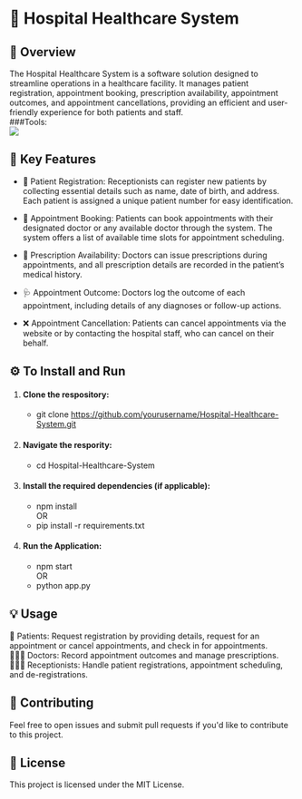 # 🏥 Hospital Healthcare System
## 📝 Overview
The Hospital Healthcare System is a software solution designed to streamline operations in a healthcare facility. It manages patient registration, appointment booking, prescription availability, appointment outcomes, and appointment cancellations, providing an efficient and user-friendly experience for both patients and staff. <br>
         ###Tools: <br>
         [![](https://skillicons.dev/icons?i=py,mysql&perline=12)]()
         

## 🚀 Key Features
- 📝 Patient Registration: Receptionists can register new patients by collecting essential details such as name, date of birth, and address. Each patient is assigned a unique patient number for easy identification.

- 📅 Appointment Booking: Patients can book appointments with their designated doctor or any available doctor through the system. The system offers a list of available time slots for appointment scheduling.

- 💊 Prescription Availability: Doctors can issue prescriptions during appointments, and all prescription details are recorded in the patient’s medical history.

- 🩺 Appointment Outcome: Doctors log the outcome of each appointment, including details of any diagnoses or follow-up actions.

- ❌ Appointment Cancellation: Patients can cancel appointments via the website or by contacting the hospital staff, who can cancel on their behalf.

## ⚙️  To Install and Run
1. #### Clone the respository:
   - git clone https://github.com/yourusername/Hospital-Healthcare-System.git
2. #### Navigate the respority:
   - cd Hospital-Healthcare-System
3. #### Install the required dependencies (if applicable):
   - npm install <br>
   OR <br>
   - pip install -r requirements.txt <br>
4. #### Run the Application:
   - npm start <br>
   OR <br>
   - python app.py

## 💡 Usage
👤 Patients: Request registration by providing details, request for an appointment or cancel appointments, and check in for appointments.<br>
👩🏽‍⚕️ Doctors: Record appointment outcomes and manage prescriptions.<br>
👩🏽‍💻 Receptionists: Handle patient registrations, appointment scheduling, and de-registrations.

## 🤝 Contributing
Feel free to open issues and submit pull requests if you'd like to contribute to this project.

## 📝 License
This project is licensed under the MIT License.
